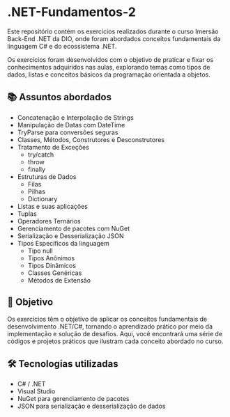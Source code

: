 # .NET-Fundamentos-2

Este repositório contém os exercícios realizados durante o curso Imersão Back-End .NET da DIO, onde foram abordados conceitos fundamentais da linguagem C# e do ecossistema .NET.

Os exercícios foram desenvolvidos com o objetivo de praticar e fixar os conhecimentos adquiridos nas aulas, explorando temas como tipos de dados, listas e conceitos básicos da programação orientada a objetos.

## 📚 Assuntos abordados

   - Concatenação e Interpolação de Strings
   - Manipulação de Datas com DateTime
   - TryParse para conversões seguras
   - Classes, Métodos, Construtores e Desconstrutores
   - Tratamento de Exceções
       - try/catch
       - throw
       - finally
   - Estruturas de Dados
       - Filas
       - Pilhas
       - Dictionary
   - Listas e suas aplicações
   - Tuplas
   - Operadores Ternários
   - Gerenciamento de pacotes com NuGet
   - Serialização e Desserialização JSON
   - Tipos Específicos da linguagem
       - Tipo null
       - Tipos Anônimos
       - Tipos Dinâmicos
       - Classes Genéricas
       - Métodos de Extensão

## 🚀 Objetivo

Os exercícios têm o objetivo de aplicar os conceitos fundamentais de desenvolvimento .NET/C#, tornando o aprendizado prático por meio da implementação e solução de desafios. Aqui, você encontrará uma série de códigos e projetos práticos que ilustram cada conceito abordado no curso.

## 🛠️ Tecnologias utilizadas

   - C# / .NET
   - Visual Studio
   - NuGet para gerenciamento de pacotes
   - JSON para serialização e desserialização de dados
